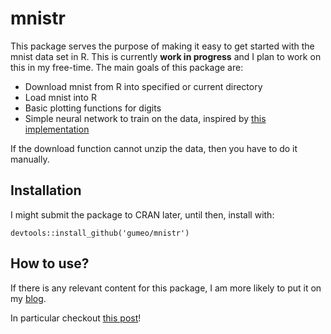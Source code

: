 # mnistr

This package serves the purpose of making it easy to get started with the mnist data set in R. This is currently **work in progress** and I plan to work on this in my free-time. The main goals of this package are:

- Download mnist from R into specified or current directory
- Load mnist into R 
- Basic plotting functions for digits
- Simple neural network to train on the data, inspired by [this implementation](http://briandolhansky.com/blog/2014/10/30/artificial-neural-networks-matrix-form-part-5)

If the download function cannot unzip the data, then you have to do it manually.

## Installation

I might submit the package to CRAN later, until then, install with:

```
devtools::install_github('gumeo/mnistr')
```

## How to use?

If there is any relevant content for this package, I am more likely to put it on my [blog](gumeo.github.io).

In particular checkout [this post](https://gumeo.github.io/post/part-2-deep-learning-with-closures-in-r/)!

